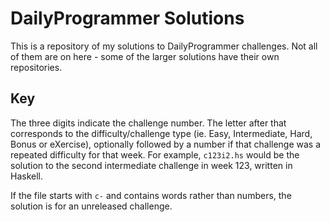 # DailyProgrammer Solutions

This is a repository of my solutions to DailyProgrammer challenges. Not all of them are on here - some of the larger solutions have their own repositories.

## Key

The three digits indicate the challenge number. The letter after that corresponds to the difficulty/challenge type (ie. Easy, Intermediate, Hard, Bonus or eXercise), optionally followed by a number if that challenge was a repeated difficulty for that week. For example, `c123i2.hs` would be the solution to the second intermediate challenge in week 123, written in Haskell.

If the file starts with `c-` and contains words rather than numbers, the solution is for an unreleased challenge.
